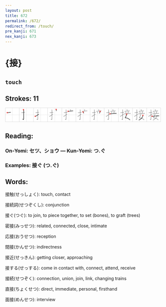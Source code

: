```yaml
---
layout: post
title: 672
permalink: /672/
redirect_from: /touch/
pre_kanji: 671
nex_kanji: 673
---
```


# {接}

## `touch`

## Strokes: 11

<div class="stroke"><img src="../images/E68EA5.png" /></div>

## Reading:

### On-Yomi: セツ、ショウ &mdash; Kun-Yomi: つ.ぐ

### Examples: 接ぐ (つ.ぐ)

## Words:

接触(せっしょく): touch, contact

接続詞(せつぞくし): conjunction

接ぐ(つぐ): to join, to piece together, to set (bones), to graft (trees)

密接(みっせつ): related, connected, close, intimate

応接(おうせつ): reception

間接(かんせつ): indirectness

接近(せっきん): getting closer, approaching

接する(せっする): come in contact with, connect, attend, receive

接続(せつぞく): connection, union, join, link, changing trains

直接(ちょくせつ): direct, immediate, personal, firsthand

面接(めんせつ): interview
